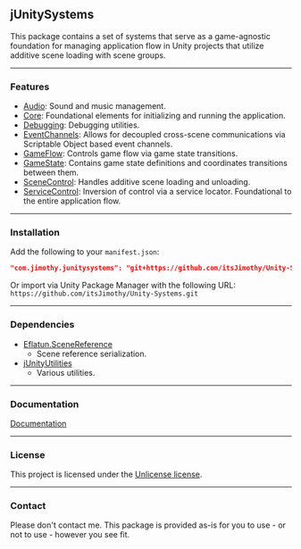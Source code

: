 ## jUnitySystems

This package contains a set of systems that serve as a game-agnostic foundation for managing application flow in Unity projects that utilize additive scene loading with scene groups.


---

### Features

- [Audio](./Audio.md): Sound and music management.
- [Core](./Core.md): Foundational elements for initializing and running the application.
- [Debugging](./Debugging.md): Debugging utilities.
- [EventChannels](./EventChannels.md): Allows for decoupled cross-scene communications via Scriptable Object based event channels.
- [GameFlow](./GameFlow.md): Controls game flow via game state transitions.
- [GameState](./GameState.md): Contains game state definitions and coordinates transitions between them.
- [SceneControl](./SceneControl.md): Handles additive scene loading and unloading.
- [ServiceControl](./ServiceControl.md): Inversion of control via a service locator. Foundational to the entire application flow.

---

### Installation

Add the following to your `manifest.json`:
```json
"com.jimothy.junitysystems": "git+https://github.com/itsJimothy/Unity-Systems.git"
```

Or import via Unity Package Manager with the following URL:
`https://github.com/itsJimothy/Unity-Systems.git`

---

### Dependencies

- [Eflatun.SceneReference](https://github.com/starikcetin/Eflatun.SceneReference.git#4.1.1)
  - Scene reference serialization.
- [jUnityUtilities](https://github.com/itsJimothy/Unity-Utilities.git)
  - Various utilities.

---

### Documentation

[Documentation](./Documentation~/index.md)

---

### License
This project is licensed under the [Unlicense license](./LICENSE.md).

---

### Contact

Please don't contact me. This package is provided as-is for you to use - or not to use - however you see fit.
